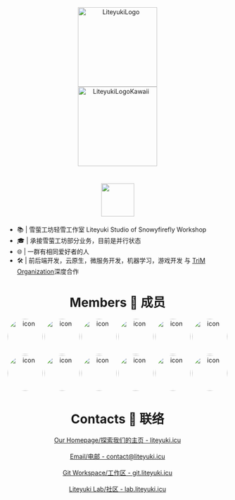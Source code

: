 
<div align="center">
  <img src="https://cdn.liteyuki.icu/static/img/liteyuki_icon_640.png" width="180" height="180" alt="LiteyukiLogo">
  <br>
  <img src="https://cdn.liteyuki.icu/static/svg/lylogo-full.svg" height="180" alt="LiteyukiLogoKawaii">
  <h1><img src="https://readme-typing-svg.herokuapp.com?font=&pause=1000&color=445d69&random=false&width=435&lines=Hi%2C+This+is+LiteyukiStudio" height="75px"/></h1>
</div>

- 📚 | 雪萤工坊轻雪工作室 Liteyuki Studio of Snowyfirefly Workshop
- 🎓 | 承接雪萤工坊部分业务，目前是并行状态
- 🌐 | 一群有相同爱好者的人
- 🛠️ | 前后端开发，云原生，微服务开发，机器学习，游戏开发 与 [TriM Organization](https://github.com/TriM-Organization)深度合作


<div align="center">
  <h1>Members 👤 成员</h1>
  <p align="center">
    <img src="https://github.com/snowykami.png" weight="80px" height="80px" alt="icon" style="border-radius: 50%;">
    <img src="https://github.com/liteyuki-flow.png" weight="80px" height="80px" alt="icon" style="border-radius: 50%;">
    <img src="https://github.com/Asankilp.png" weight="80px" height="80px" alt="icon" style="border-radius: 50%;">
    <img src="https://github.com/EillesWan.png" weight="80px" height="80px" alt="icon" style="border-radius: 50%;">
    <img src="https://github.com/ElapsingDreams.png" weight="80px" height="80px" alt="icon" style="border-radius: 50%;">
    <img src="https://github.com/HornCopper.png" weight="80px" height="80px" alt="icon" style="border-radius: 50%;">
    <img src="https://github.com/LuoChenXil.png" weight="80px" height="80px" alt="icon" style="border-radius: 50%;">
    <img src="https://github.com/Miracle200606.png" weight="80px" height="80px" alt="icon" style="border-radius: 50%;">
    <img src="https://github.com/MoeSnowyFox.png" weight="80px" height="80px" alt="icon" style="border-radius: 50%;">
    <img src="https://github.com/Nanaloveyuki.png" weight="80px" height="80px" alt="icon" style="border-radius: 50%;">
    <img src="https://github.com/yuhan2680.png" weight="80px" height="80px" alt="icon" style="border-radius: 50%;">
    <img src="https://github.com/synodriver.png" weight="80px" height="80px" alt="icon" style="border-radius: 50%;">
  </p>

  <h1>Contacts 📧 联络</h1>
  <a href="https://liteyuki.icu">Our Homepage/探索我们的主页 - liteyuki.icu</a><br><br>
  <a href="contact@liteyuki.icu">Email/电邮 - contact@liteyuki.icu</a><br><br>
  <a href="https://git.liteyuki.icu">Git Workspace/工作区 - git.liteyuki.icu</a><br><br>
  <a href="https://lab.liteyuki.icu">Liteyuki Lab/社区 - lab.liteyuki.icu</a><br><br>
</div>

